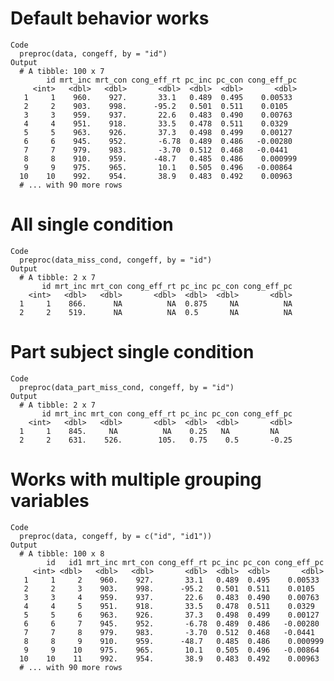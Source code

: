 # Default behavior works

    Code
      preproc(data, congeff, by = "id")
    Output
      # A tibble: 100 x 7
            id mrt_inc mrt_con cong_eff_rt pc_inc pc_con cong_eff_pc
         <int>   <dbl>   <dbl>       <dbl>  <dbl>  <dbl>       <dbl>
       1     1    960.    927.       33.1   0.489  0.495    0.00533 
       2     2    903.    998.      -95.2   0.501  0.511    0.0105  
       3     3    959.    937.       22.6   0.483  0.490    0.00763 
       4     4    951.    918.       33.5   0.478  0.511    0.0329  
       5     5    963.    926.       37.3   0.498  0.499    0.00127 
       6     6    945.    952.       -6.78  0.489  0.486   -0.00280 
       7     7    979.    983.       -3.70  0.512  0.468   -0.0441  
       8     8    910.    959.      -48.7   0.485  0.486    0.000999
       9     9    975.    965.       10.1   0.505  0.496   -0.00864 
      10    10    992.    954.       38.9   0.483  0.492    0.00963 
      # ... with 90 more rows

# All single condition

    Code
      preproc(data_miss_cond, congeff, by = "id")
    Output
      # A tibble: 2 x 7
           id mrt_inc mrt_con cong_eff_rt pc_inc pc_con cong_eff_pc
        <int>   <dbl>   <dbl>       <dbl>  <dbl>  <dbl>       <dbl>
      1     1    866.      NA          NA  0.875     NA          NA
      2     2    519.      NA          NA  0.5       NA          NA

# Part subject single condition

    Code
      preproc(data_part_miss_cond, congeff, by = "id")
    Output
      # A tibble: 2 x 7
           id mrt_inc mrt_con cong_eff_rt pc_inc pc_con cong_eff_pc
        <int>   <dbl>   <dbl>       <dbl>  <dbl>  <dbl>       <dbl>
      1     1    845.     NA          NA    0.25   NA         NA   
      2     2    631.    526.        105.   0.75    0.5       -0.25

# Works with multiple grouping variables

    Code
      preproc(data, congeff, by = c("id", "id1"))
    Output
      # A tibble: 100 x 8
            id   id1 mrt_inc mrt_con cong_eff_rt pc_inc pc_con cong_eff_pc
         <int> <dbl>   <dbl>   <dbl>       <dbl>  <dbl>  <dbl>       <dbl>
       1     1     2    960.    927.       33.1   0.489  0.495    0.00533 
       2     2     3    903.    998.      -95.2   0.501  0.511    0.0105  
       3     3     4    959.    937.       22.6   0.483  0.490    0.00763 
       4     4     5    951.    918.       33.5   0.478  0.511    0.0329  
       5     5     6    963.    926.       37.3   0.498  0.499    0.00127 
       6     6     7    945.    952.       -6.78  0.489  0.486   -0.00280 
       7     7     8    979.    983.       -3.70  0.512  0.468   -0.0441  
       8     8     9    910.    959.      -48.7   0.485  0.486    0.000999
       9     9    10    975.    965.       10.1   0.505  0.496   -0.00864 
      10    10    11    992.    954.       38.9   0.483  0.492    0.00963 
      # ... with 90 more rows

